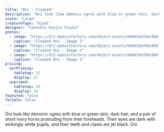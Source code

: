 ```yaml
---
title: "Oni - Cloaked"
description: "Oni look like demonic ogres with blue or green skin, dark hair, and a pair of short ivory horns protruding from their foreheads. Their eyes are dark with strikingly white pupils, and their teeth and claws are jet black. Oni"
scale: "Large"
creatureType: "Giant"
designer: "Yasashii Kyojin Studio"
photos:
  - image: "https://dl2.myminifactory.com/object-assets/668d19af0dc8b0.59020662/images/720X720-Oni_04_PS.jpg"
    caption: "Cloaked Oni - Image 1"
  - image: "https://dl2.myminifactory.com/object-assets/668d19af0dc8b0.59020662/images/720X720-Oni_04_B.jpg"
    caption: "Cloaked Oni - Image 2"
  - image: "https://dl2.myminifactory.com/object-assets/668d19af0dc8b0.59020662/images/720X720-Oni_04_SCALE.jpg"
    caption: "Cloaked Oni - Image 3"
pricing:
  osrPriming:
    tabletop: 12
    display: 22
  unprimed:
    tabletop: 10
    display: 18
featured: false
forSale: false
---
```


Oni look like demonic ogres with blue or green skin, dark hair, and a pair of short ivory horns protruding from their foreheads. Their eyes are dark with strikingly white pupils, and their teeth and claws are jet black. Oni